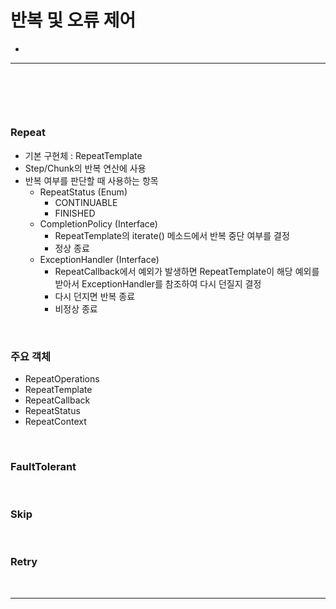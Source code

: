 # 반복 및 오류 제어
> 
*

<hr>
<br>

## 
#### 

<br> 

### Repeat
* 기본 구현체 : RepeatTemplate
* Step/Chunk의 반복 연산에 사용
* 반복 여부를 판단할 때 사용하는 항목
  * RepeatStatus (Enum)
    * CONTINUABLE
    * FINISHED
  * CompletionPolicy (Interface)
    * RepeatTemplate의 iterate() 메소드에서 반복 중단 여부를 결정
    * 정상 종료
  * ExceptionHandler (Interface)
    * RepeatCallback에서 예외가 발생하면 RepeatTemplate이 해당 예외를 받아서 ExceptionHandler를 참조하여 다시 던질지 결정
    * 다시 던지면 반복 종료
    * 비정상 종료

<br>

### 주요 객체
* RepeatOperations
* RepeatTemplate
* RepeatCallback
* RepeatStatus
* RepeatContext

<br>

### FaultTolerant

<br>

### Skip

<br>

### Retry

<br>
<hr>
<br>

